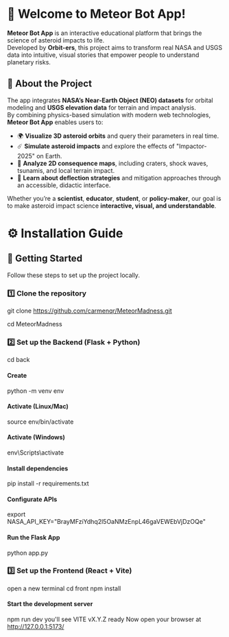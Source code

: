 # 🌠 Welcome to Meteor Bot App!

**Meteor Bot App** is an interactive educational platform that brings the science of asteroid impacts to life.  
Developed by **Orbit-ers**, this project aims to transform real NASA and USGS data into intuitive, visual stories that empower people to understand planetary risks.

## 🚀 About the Project

The app integrates **NASA’s Near-Earth Object (NEO) datasets** for orbital modeling and **USGS elevation data** for terrain and impact analysis.  
By combining physics-based simulation with modern web technologies, **Meteor Bot App** enables users to:

- 🌍 **Visualize 3D asteroid orbits** and query their parameters in real time.  
- ☄️ **Simulate asteroid impacts** and explore the effects of "Impactor-2025" on Earth.  
- 🌊 **Analyze 2D consequence maps**, including craters, shock waves, tsunamis, and local terrain impact.  
- 🧠 **Learn about deflection strategies** and mitigation approaches through an accessible, didactic interface.

Whether you’re a **scientist**, **educator**, **student**, or **policy-maker**, our goal is to make asteroid impact science **interactive, visual, and understandable**.

# ⚙️ Installation Guide
## 🚀 Getting Started

Follow these steps to set up the project locally.

### 1️⃣ Clone the repository

git clone https://github.com/carmenqr/MeteorMadness.git

cd MeteorMadness

### 2️⃣ Set up the Backend (Flask + Python)
cd back

#### Create
python -m venv env

#### Activate (Linux/Mac)
source env/bin/activate

#### Activate (Windows)
env\Scripts\activate

#### Install dependencies
pip install -r requirements.txt

#### Configurate APIs
export NASA_API_KEY="BrayMFziYdhq2l5OaNMzEnpL46gaVEWEbVjDzOQe"

#### Run the Flask App
python app.py


### 3️⃣ Set up the Frontend (React + Vite)
open a new terminal
cd front
npm install

#### Start the development server
npm run dev
you'll see VITE vX.Y.Z  ready
Now open your browser at http://127.0.0.1:5173/
